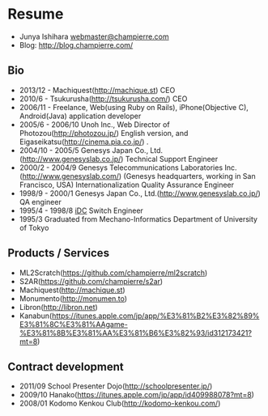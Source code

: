 # Resume
* Junya Ishihara <webmaster@champierre.com>
* Blog: http://blog.champierre.com/

## Bio
* 2013/12 - Machiquest(http://machique.st) CEO
* 2010/6 - Tsukurusha(http://tsukurusha.com/) CEO
* 2006/11 - Freelance, Web(using Ruby on Rails), iPhone(Objective C), Android(Java) application developer
* 2005/6 - 2006/10 Unoh Inc., Web Director of Photozou(http://photozou.jp/) English version, and Eigaseikatsu(http://cinema.pia.co.jp/) .
* 2004/10 - 2005/5 Genesys Japan Co., Ltd.(http://www.genesyslab.co.jp/) Technical Support Engineer
* 2000/2 - 2004/9 Genesys Telecommunications Laboratories Inc. (http://www.genesyslab.com/) (Genesys headquarters, working in San Francisco, USA) Internationalization Quality Assurance Engineer
* 1998/9 - 2000/1 Genesys Japan Co., Ltd.(http://www.genesyslab.co.jp/) QA engineer
* 1995/4 - 1998/8 [iDC](https://ja.wikipedia.org/wiki/IDC%E3%83%95%E3%83%AD%E3%83%B3%E3%83%86%E3%82%A3%E3%82%A2) Switch Engineer
* 1995/3 Graduated from Mechano-Informatics Department of University of Tokyo

## Products / Services
* ML2Scratch(https://github.com/champierre/ml2scratch)
* S2AR(https://github.com/champierre/s2ar)
* Machiquest(http://machique.st)
* Monumento(http://monumen.to)
* Libron(http://libron.net)
* Kanabun(https://itunes.apple.com/jp/app/%E3%81%B2%E3%82%89%E3%81%8C%E3%81%AAgame-%E3%81%8B%E3%81%AA%E3%81%B6%E3%82%93/id312173421?mt=8)

## Contract development
* 2011/09 School Presenter Dojo(http://schoolpresenter.jp/)
* 2009/10 Hanako(https://itunes.apple.com/jp/app/id409988078?mt=8)
* 2008/01 Kodomo Kenkou Club(http://kodomo-kenkou.com/)
